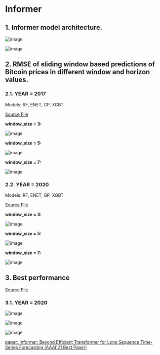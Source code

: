 # Informer

## 1. Informer model architecture.

![image](../Figures/thesis_figures/informer_architecture.png)

![image](../Figures/informer_v2.jpg)

## 2. RMSE of sliding window based predictions of Bitcoin prices in different window and horizon values. 

### 2.1. YEAR = 2017

Models: RF, ENET, GP, XGBT

[Source File](../data/processed_data/2017_5models_total_rmse/)

<b>window_size = 3: </b>

![image](../Figures/base_rmse_window_3_line.png)

<b>window_size = 5: </b>

![image](../Figures/base_rmse_window_5_line.png)

<b>window_size = 7: </b>

![image](../Figures/base_rmse_window_7_line.png)

### 2.2. YEAR = 2020

Models: RF, ENET, GP, XGBT

[Source File](../data/processed_data/2017_5models_total_rmse/)

<b>window_size = 3: </b>

![image](../Figures/base_rmse_window_3_2020.png)

<b>window_size = 5: </b>

![image](../Figures/base_rmse_window_5_2020.png)

<b>window_size = 7: </b>

![image](../Figures/base_rmse_window_7_2020.png)

## 3. Best performance 

[Source File](../data/processed_data/2017_5models_total_rmse/)

### 3.1. YEAR = 2020

![image](../Figures/informer%20performance%20Gain/2020/info_window_3.png)

![image](../Figures/informer%20performance%20Gain/2020/info_window_5.png)

![image](../Figures/informer%20performance%20Gain/2020/info_window_7.png)


[paper: Informer: Beyond Efficient Transformer for Long Sequence Time-Series Forecasting (AAAI'21 Best Paper)](https://arxiv.org/abs/2012.07436)
